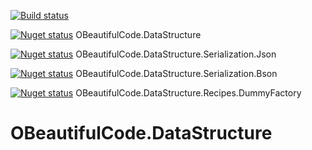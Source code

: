 [![Build status](https://ci.appveyor.com/api/projects/status/te0tkbwpbixu5utb?svg=true)](https://ci.appveyor.com/project/SurajGupta/obeautifulcode-datastructure)

[![Nuget status](https://img.shields.io/nuget/v/OBeautifulCode.DataStructure.svg)](https://www.nuget.org/packages/OBeautifulCode.DataStructure)  OBeautifulCode.DataStructure

[![Nuget status](https://img.shields.io/nuget/v/OBeautifulCode.DataStructure.Serialization.Json.svg)](https://www.nuget.org/packages/OBeautifulCode.DataStructure.Serialization.Json)  OBeautifulCode.DataStructure.Serialization.Json

[![Nuget status](https://img.shields.io/nuget/v/OBeautifulCode.DataStructure.Serialization.Bson.svg)](https://www.nuget.org/packages/OBeautifulCode.DataStructure.Serialization.Bson)  OBeautifulCode.DataStructure.Serialization.Bson

[![Nuget status](https://img.shields.io/nuget/v/OBeautifulCode.DataStructure.Recipes.DummyFactory.svg)](https://www.nuget.org/packages/OBeautifulCode.DataStructure.Recipes.DummyFactory)  OBeautifulCode.DataStructure.Recipes.DummyFactory

# OBeautifulCode.DataStructure